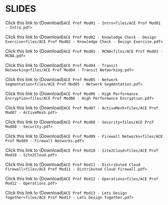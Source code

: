 # SLIDES

Click this link to {Download}`ACE Prof Mod01 - Intro<files/ACE Prof Mod01 - Intro.pdf>`

Click this link to {Download}`ACE Prof Mod02 - Knowledge Check - Design Exercise<files/ACE Prof Mod02 - Knowledge Check - Design Exercise.pdf>`

Click this link to {Download}`ACE Prof Mod03 - MCNA<files/ACE Prof Mod03 - MCNA.pdf>`

Click this link to {Download}`ACE Prof Mod04 - Transit Networking<files/ACE Prof Mod04 - Transit Networking.pdf>`

Click this link to {Download}`ACE Prof Mod05 - Network Segmentation<files/ACE Prof Mod05 - Network Segmentation.pdf>`

Click this link to {Download}`ACE Prof Mod06 - High Performance Encryption<files/ACE Prof Mod06 - High Performance Encryption.pdf>`

Click this link to {Download}`ACE Prof Mod07 - ActiveMesh<files/ACE Prof Mod07 - ActiveMesh.pdf>`

Click this link to {Download}`ACE Prof Mod08 - Security<files/ACE Prof Mod08 - Security.pdf>`

Click this link to {Download}`ACE Prof Mod09 - Firewall Networks<files/ACE Prof Mod09 - Firewall Networks.pdf>`

Click this link to {Download}`ACE Prof Mod10 - Site2Cloud<files/ACE Prof Mod10 - Site2Cloud.pdf>`

Click this link to {Download}`ACE Prof Mod11 - Distributed Cloud Firewall<files/ACE Prof Mod11 - Distributed Cloud Firewall.pdf>`

Click this link to {Download}`ACE Prof Mod12 - Operations<files/ACE Prof Mod12 - Operations.pdf>`

Click this link to {Download}`ACE Prof Mod13 - Lets Design Together<files/ACE Prof Mod13 - Lets Design Together.pdf>`

